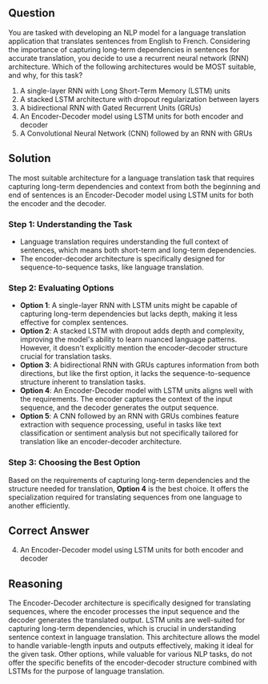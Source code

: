 ## Question
You are tasked with developing an NLP model for a language translation application that translates sentences from English to French. Considering the importance of capturing long-term dependencies in sentences for accurate translation, you decide to use a recurrent neural network (RNN) architecture. Which of the following architectures would be MOST suitable, and why, for this task?

1. A single-layer RNN with Long Short-Term Memory (LSTM) units
2. A stacked LSTM architecture with dropout regularization between layers
3. A bidirectional RNN with Gated Recurrent Units (GRUs)
4. An Encoder-Decoder model using LSTM units for both encoder and decoder
5. A Convolutional Neural Network (CNN) followed by an RNN with GRUs

## Solution
The most suitable architecture for a language translation task that requires capturing long-term dependencies and context from both the beginning and end of sentences is an Encoder-Decoder model using LSTM units for both the encoder and the decoder.

### Step 1: Understanding the Task
- Language translation requires understanding the full context of sentences, which means both short-term and long-term dependencies.
- The encoder-decoder architecture is specifically designed for sequence-to-sequence tasks, like language translation.

### Step 2: Evaluating Options

- **Option 1**: A single-layer RNN with LSTM units might be capable of capturing long-term dependencies but lacks depth, making it less effective for complex sentences.
- **Option 2**: A stacked LSTM with dropout adds depth and complexity, improving the model's ability to learn nuanced language patterns. However, it doesn't explicitly mention the encoder-decoder structure crucial for translation tasks.
- **Option 3**: A bidirectional RNN with GRUs captures information from both directions, but like the first option, it lacks the sequence-to-sequence structure inherent to translation tasks.
- **Option 4**: An Encoder-Decoder model with LSTM units aligns well with the requirements. The encoder captures the context of the input sequence, and the decoder generates the output sequence.
- **Option 5**: A CNN followed by an RNN with GRUs combines feature extraction with sequence processing, useful in tasks like text classification or sentiment analysis but not specifically tailored for translation like an encoder-decoder architecture.

### Step 3: Choosing the Best Option
Based on the requirements of capturing long-term dependencies and the structure needed for translation, **Option 4** is the best choice. It offers the specialization required for translating sequences from one language to another efficiently.

## Correct Answer
4. An Encoder-Decoder model using LSTM units for both encoder and decoder

## Reasoning
The Encoder-Decoder architecture is specifically designed for translating sequences, where the encoder processes the input sequence and the decoder generates the translated output. LSTM units are well-suited for capturing long-term dependencies, which is crucial in understanding sentence context in language translation. This architecture allows the model to handle variable-length inputs and outputs effectively, making it ideal for the given task. Other options, while valuable for various NLP tasks, do not offer the specific benefits of the encoder-decoder structure combined with LSTMs for the purpose of language translation.
